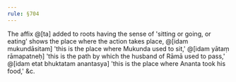 ```yaml
---
rule: §704
---
```


The affix @[ta] added to roots having the sense of 'sitting or going, or eating' shows the place where the action takes place, @[idam mukundāsitam] 'this is the place where Mukunda used to sit,' @[idam yātaṃ rāmapatneḥ] 'this is the path by which the husband of Rāmā used to pass,' @[idam etat bhuktatam anantasya] 'this is the place where Ananta took his food,' &c.